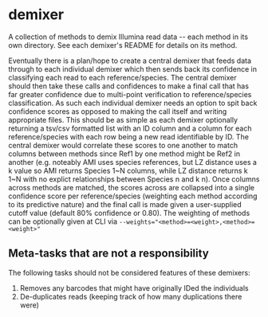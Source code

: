 # demixer

A collection of methods to demix Illumina read data -- each method in its own directory.
See each demixer's README for details on its method.

Eventually there is a plan/hope to create a central demixer that feeds data through to each individual demixer which then sends back its confidence in classifying each read to each reference/species. 
The central demixer should then take these calls and confidences to make a final call that has far greater confidence due to multi-point verification to reference/species classification. 
As such each individual demixer needs an option to spit back confidence scores as opposed to making the call itself and writing appropriate files. 
This should be as simple as each demixer optionally returning a tsv/csv formatted list with an ID column and a column for each reference/species with each row being a new read identifiable by ID. 
The central demixer would correlate these scores to one another to match columns between methods since Ref1 by one method might be Ref2 in another (e.g. noteably AMI uses species references, but LZ distance uses a k value so AMI returns Species 1~N columns, while LZ distance returns k 1~N with no explict relationships between Species n and k n).
Once columns across methods are matched, the scores across are collapsed into a single confidence score per reference/species (weighting each method according to its predictive nature) and the final call is made given a user-supplied cutoff value (default 80% confidence or 0.80).
The weighting of methods can be optionally given at CLI via `--weights="<method>=<weight>,<method>=<weight>"`

## Meta-tasks that are not a responsibility
The following tasks should not be considered features of these demixers:

1. Removes any barcodes that might have originally IDed the individuals
2. De-duplicates reads (keeping track of how many duplications there were)
